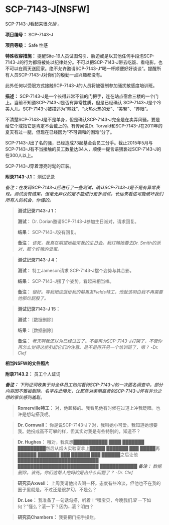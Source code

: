 # SCP-7143-J[NSFW]
                        




SCP-7143-J看起来很*欠操* 。



**项目编号：** SCP-7143-J

**项目等级：** Safe 性感

**特殊收容措施：** 提醒Site-19人员试图勾引、胁迫或是以其他任何手段泡SCP-7143-J的行为都将被处以纪律处分。不可以把SCP-7143-J带去吃饭、看电影，也不可以在雨天送回家。绝不允许邀请SCP-7143-J“喝一杯顺便好好谈谈”。提醒所有人员SCP-7143-J对你们的殷勤一点兴趣都没有。

此外任何以受限方式接触SCP-7143-J的人员将被强制参加骚扰敏感度培训班。

**描述：** SCP-7143-J是一个长得非常不错的门把手，连在站点宿舍三楼的一个门上。当前不知道SCP-7143-J是否有异常性质，但是已经确认 SCP-7143-J是个冷美人儿。SCP-7143-J被描述为“辣妹”、“火热火热的爱”、“美臀”、“养眼”。

不清楚SCP-7143-J是不是单身，但是确认SCP-7143-J完全是在卖弄风骚，要是给它个戒指它是肯定不会戴上的。有传闻说Dr. Torvald和SCP-7143-J在2011年的夏天有过一腿，但现在已经因为“不可调和的困难”分了。

SCP-7143-J出了名的骚，已经造成73起基金会员工分手。截止2015年5月与SCP-7143-J有不当接触的员工数量达34人，顺便一提言语猥亵过SCP-7143-J的在300人以上。



SCP-7143-J穿着漂亮时髦的正装。



**附录7143-J.1：** 测试记录

*备注：在发现SCP-7143-J后进行了一些测试，确认SCP-7143-J是不是有异常表现。测试没有结果，但毫无异议的是不能进行更多测试，长远来看这可能破坏我们所有人的机会，你懂的。* 


> **测试记录7143-J 1：** 
> 
> **测试：** Dr. Dorian邀请SCP-7143-J参加生日派对，请求回复。
> 
> **结果：** SCP-7143-J没有回复。
> 
> **备注：** *该死，我真在期望她能来我的生日会。我打赌她要去Dr. Smith的派对，那个奸猾的混蛋。* 
> 


> **测试记录7143-J 4：** 
> 
> **测试：** 特工Jameson请求 SCP-7143-J摆个姿势与其合影。
> 
> **结果：** SCP-7143-J摆了个姿势。看起来相当棒。
> 
> **备注：** *很好。等我把这送给我的前男友Fields特工，他就该明白我不再需要他那烂屁股了。* 
> 


> **测试记录7143-J 15：** 
> 
> **测试：** [数据删除]
> 
> **结果：** [数据删除]
> 
> **备注：** *老天啊我还以为已经过去了。不要再为SCP-7143-J打架了，不管你再怎么觉得这能引起它们的注意。是不是得开另一个培训班了，嗯？ -Dr. Clef* 
> 



**相当NSFW的文件照片** 



**附录7143.2：** 员工个人证词

***备注：** 下列证词收集于对全体员工如何看待SCP-7143-J的一次匿名调查中。部分内容因不雅被删除。名字在此曝光，让那些对美丽高贵的SCP-7143-J怀有非分之想的家伙感到羞耻。* 


> **Romerville特工：** 对，他超棒的。我看见他有时候在过道上冲我眨眼。也许是想勾搭我呢。
> 


> **Dr. Cornwall：** 你是说SCP-7143-J？对，我叫她小可爱。我知道她想要我。她扮成高不可攀的样，但其实对我是有些特别的，知道不？
> 


> **Dr. Hughes：** 哦对，我真想███████████ ████ ███████ █████████然后从烟火实验室拿上█████ ███████ ███ █████再██████ ███████ ███ ██████ ███ ██████之后让他██████████████████████████ ██████████████████████████ ████████████
***备注：** 数据删除。该死。你们这帮人他妈的是出什么问题了？ -Dr. Clef* 
> 


> **研究员Axwell：** 上周我请他出去喝一杯。态度有些冷淡，但他也不在我的圈子里就是。不过还是很梦幻，不是么？
> 


> **Dr. Lee：** 我准备了一句话勾搭，听着！“嘿宝贝，今晚我们*滚* 一下如何？”懂么？滚一下？因为…滚？明白？
> 


> **研究员Chambers：** 我要把门把手操烂。
> 



                    